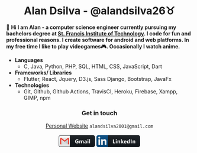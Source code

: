 <h1 align="center">Alan Dsilva - @alandsilva26♉</h1>

<!-- <img src="https://komarev.com/ghpvc/?username=alandsilva26&color=ff69b4" alt="profile views" /> -->

  👋 **Hi I am Alan - a computer science engineer currently pursuing my bachelors degree at [St. Francis Institute of Technology](https://www.sfit.ac.in/). I code for fun and professional reasons. I create software for android and web platforms. In my free time I like to play videogames🎮. Occasionally I watch anime.**
  
* **Languages**
  - C, Java, Python, PHP, SQL, HTML, CSS, JavaScript, Dart
* **Frameworks/ Libraries**
  - Flutter, React, Jquery, D3.js, Sass Django, Bootstrap, JavaFx
* **Technologies**
  - Git, Github, Github Actions, TravisCI, Heroku, Firebase, Xampp, GIMP, npm
    
<h3 align="center">Get in touch</h3>
<p align="center">
  <a href="https://alandsilva.netlify.app">Personal Website</a>
  <code>alandsilva2001@gmail.com</code> <br /><br />
  <a href="https://mail.google.com/mail/u/0/?view=cm&fs=1&tf=1&to=alandsilva2001@gmail.com"><img src="./gmail.png" alt="Email link"/></a>
  <a href="https://www.linkedin.com/in/alan-dsilva-289b77170/"><img src="./linkedin.png" alt="Email link" /></a>
</p>

